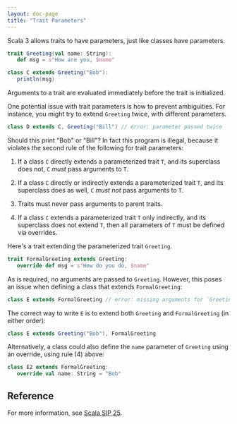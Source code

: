 ```yaml
---
layout: doc-page
title: "Trait Parameters"
---
```


Scala 3 allows traits to have parameters, just like classes have parameters.

```scala
trait Greeting(val name: String):
   def msg = s"How are you, $name"

class C extends Greeting("Bob"):
   println(msg)
```

Arguments to a trait are evaluated immediately before the trait is initialized.

One potential issue with trait parameters is how to prevent
ambiguities. For instance, you might try to extend `Greeting` twice,
with different parameters.

```scala
class D extends C, Greeting("Bill") // error: parameter passed twice
```

Should this print "Bob" or "Bill"? In fact this program is illegal,
because it violates the second rule of the following for trait parameters:

 1. If a class `C` directly extends a parameterized trait `T`, and its superclass does not, `C` _must_ pass arguments to `T`.

 2. If a class `C` directly or indirectly extends a parameterized trait `T`, and its superclass does as well, `C` _must not_  pass arguments to `T`.

 3. Traits must never pass arguments to parent traits.

 4. If a class `C` extends a parameterized trait `T` only indirectly, and its superclass does not extend `T`, then all parameters of `T` must be defined via overrides.

Here's a trait extending the parameterized trait `Greeting`.

```scala
trait FormalGreeting extends Greeting:
   override def msg = s"How do you do, $name"
```
As is required, no arguments are passed to `Greeting`. However, this poses an issue
when defining a class that extends `FormalGreeting`:

```scala
class E extends FormalGreeting // error: missing arguments for `Greeting`.
```

The correct way to write `E` is to extend both `Greeting` and
`FormalGreeting` (in either order):

```scala
class E extends Greeting("Bob"), FormalGreeting
```
Alternatively, a class could also define the `name` parameter of `Greeting` using
an override, using rule (4) above:

```scala
class E2 extends FormalGreeting:
   override val name: String = "Bob"
```

## Reference

For more information, see [Scala SIP 25](http://docs.scala-lang.org/sips/pending/trait-parameters.html).
